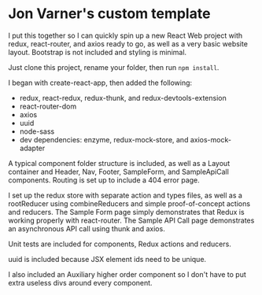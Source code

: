 <h1>Jon Varner's custom template</h1>

<p>I put this together so I can quickly spin up a new React Web project with redux, react-router, and axios ready to go, as well as a very basic website layout. Bootstrap is not included and styling is minimal.</p>

<p>Just clone this project, rename your folder, then run <code>npm install</code>.

<p>I began with create-react-app, then added the following:</p>

<ul>
  <li>redux, react-redux, redux-thunk, and redux-devtools-extension</li>
  <li>react-router-dom</li>
  <li>axios</li>
  <li>uuid</li>
  <li>node-sass</li>
  <li>dev dependencies: enzyme, redux-mock-store, and axios-mock-adapter</li>
</ul>

<p>A typical component folder structure is included, as well as a Layout container and Header, Nav, Footer, SampleForm, and SampleApiCall components. Routing is set up to include a 404 error page.</p>

<p>I set up the redux store with separate action and types files, as well as a rootReducer using combineReducers and simple proof-of-concept actions and reducers. The Sample Form page simply demonstrates that Redux is working properly with react-router. The Sample API Call page demonstrates an asynchronous API call using thunk and axios.</p>

<p>Unit tests are included for components, Redux actions and reducers.</p>

<p>uuid is included because JSX element ids need to be unique.</p>

<p>I also included an Auxiliary higher order component so I don't have to put extra useless divs around every component.</p>
